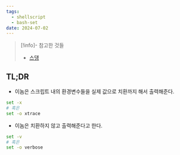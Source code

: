```yaml
---
tags:
  - shellscript
  - bash-set
date: 2024-07-02
---
```

> [!info]- 참고한 것들
> - [스댕](https://stackoverflow.com/a/2853811)


## TL;DR

- 이놈은 스크립트 내의 환경변수들을 실제 값으로 치환까지 해서 출력해준다.

```sh
set -x
# 혹은
set -o xtrace
```

- 이놈은 치환하지 않고 출력해준다고 한다.

```sh
set -v
# 혹은
set -o verbose
```